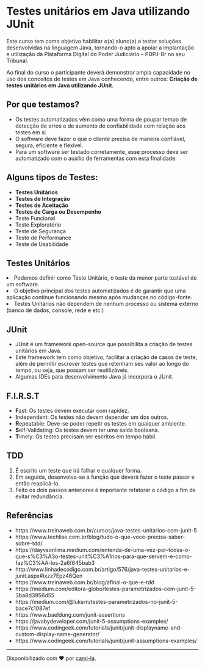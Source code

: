 <h1>Testes unitários em Java utilizando JUnit</h1>

<p>Este curso tem como objetivo habilitar o(a) aluno(a) a testar soluções desenvolvidas na linguagem Java, tornando-o apto a apoiar a implantação e utilização da Plataforma Digital do Poder Judiciário – PDPJ-Br no seu Tribunal.</p>
<p>Ao final do curso o participante deverá demonstrar ampla capacidade no uso dos conceitos de testes em Java conhecendo, entre outros:
<strong>Criação de testes unitários em Java utilizando JUnit.</strong>
</p>

<h2>Por que testamos?</h2>
<ul>
<li>
Os testes automatizados vêm como uma forma de poupar tempo de detecção de erros e de aumento de confiabilidade com relação aos testes em si.
</li>
<li>
O software deve fazer o que o cliente precisa de maneira confiável, segura, eficiente e flexível. 
</li>
<li>
Para um software ser testado corretamente, esse processo deve ser automatizado com o auxílio de ferramentas com esta finalidade.
</li>
</ul>

<h2>Alguns tipos de Testes:</h2>
<ul>
<strong>
<li>Testes Unitários</li>
<li>Testes de Integração</li>
<li>Testes de Aceitação</li>
<li>Testes de Carga ou Desempenho</li>
</strong>
<li>Teste Funcional</li>
<li>Teste Exploratório</li>
<li>Teste de Segurança</li>
<li>Teste de Performance</li>
<li>Teste de Usabilidade</li>
</ul>

<h2>Testes Unitários</h2>
<li>
Podemos definir como Teste Unitário, o teste da menor parte testável de um software.
</li>
<li>
O objetivo principal dos testes automatizados é de garantir que uma aplicação continue funcionando mesmo após mudanças no código-fonte.
</li>
<li>
Testes Unitários não dependem de nenhum processo ou sistema externo (banco de dados, console, rede e etc.)
</li>

<h2> JUnit </h2>
<ul>
<li>
JUnit é um framework open-source que possibilita a criação de testes unitários em Java.
</li>
<li>
Este framework tem como objetivo, facilitar a criação de casos de teste, além de permitir escrever testes que retenham seu valor ao longo do tempo, ou seja, que possam ser reutilizáveis.
</li>
<li>
Algumas IDEs para desenvolvimento Java já incorpora o JUnit.
</li>
</ul>

<h2>F.I.R.S.T</h2>
<ul>
<li>
<strong>F</strong>ast: Os testes devem executar com rapidez. 
</li>
<li>
<strong>I</strong>ndependent: Os testes não devem depender um dos outros.
</li>
<li>
<strong>R</strong>epeatable: Deve-se poder repetir os testes em qualquer ambiente.
</li>
<li>
<strong>S</strong>elf-Validating: Os testes devem ter uma saída booleana.
</li>
<li>
<strong>T</strong>imely: Os testes precisam ser escritos em tempo hábil.
</li>
</ul>

<h2>TDD</h2>
<ol>
<li>
É escrito um teste que irá falhar e qualquer forma.
</li>
<li>
Em seguida, desenvolve-se a função que deverá fazer o teste passar e então reaplicá-lo.
</li>
<li>
Feito os dois passos anteriores é importante refatorar o código a fim de evitar redundância. 
</li>
</ol>

<h2>Referências</h2>

<ul>
<li>https://www.treinaweb.com.br/cursos/java-testes-unitarios-com-junit-5</li>
<li>https://www.techlise.com.br/blog/tudo-o-que-voce-precisa-saber-sobre-tdd/</li>
<li>https://dayvsonlima.medium.com/entenda-de-uma-vez-por-todas-o-que-s%C3%A3o-testes-unit%C3%A1rios-para-que-servem-e-como-faz%C3%AA-los-2a6f645bab3</li>
<li>http://www.linhadecodigo.com.br/artigo/576/java-testes-unitarios-e-junit.aspx#ixzz7Epz46Qen</li>
<li>https://www.treinaweb.com.br/blog/afinal-o-que-e-tdd</li>
<li>https://medium.com/editora-globo/testes-parametrizados-com-junit-5-3ba8d3956d55</li>
<li>https://medium.com/@luksrn/testes-parametrizados-no-junit-5-bace7c1087ef</li>
<li>https://www.baeldung.com/junit-assertions</li>
<li>https://javabydeveloper.com/junit-5-assumptions-examples/</li>
<li>https://www.codingeek.com/tutorials/junit/junit-displayname-and-custom-display-name-generator/</li>
<li>https://www.codingeek.com/tutorials/junit/junit-assumptions-examples/</li>
</ul>

------------

Disponibilizado com ♥ por [cami-la](https://www.linkedin.com/in/cami-la/ "cami-la").
